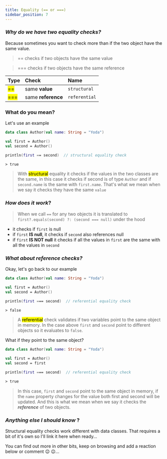 ```yaml
---
title: Equality (== or ===)
sidebar_position: 7
---
```


### _Why do we have two equality checks?_
Because sometimes you want to check more than if the two object have the same value.

> == checks if two objects have the same value

> === checks if two objects have the same reference

| Type | Check | Name |
|:-------|:-------|:----------|
| <mark> == </mark> | same **value** | `structural` |
| <mark> === </mark> | same **reference** | `referential`  |

### What do you mean?
Let's use an example 
```kotlin
data class Author(val name: String = "Yoda")

val first = Author()
val second = Author()

println(first == second)  // structural equality check

> true
```

> With <mark> structural</mark> equality it checks if the values in the two classes are the same, in this case it checks if second is of type `Author` and if `second.name` is the same with `first.name`. That's what we mean when we say it checks they have the same `value`

### _How does it work_?
> When we call `==` for any two objects it is translated to `first?.equals(second) ?: (second === null)` under the hood 

- it checks if `first` is null
- if `first` **IS null**, it checks if `second` also references null
- if `first` **IS NOT null** it checks if all the values in `first` are the same with all the values in `second`

### _What about reference checks?_
Okay, let's go back to our example
```kotlin
data class Author(val name: String = "Yoda")

val first = Author()
val second = Author()

println(first === second)  // referential equality check

> false
```

> A <mark>referential</mark> check validates if two variables point to the same object in memory. In the case above `first` and `second` point to different objects so it evaluates to `false`. 

What if they point to the same object?
```kotlin
data class Author(val name: String = "Yoda")

val first = Author()
val second = first

println(first === second)  // referential equality check

> true
```
> In this case, `first` and `second` point to the same object in memory, if the `name` property changes for the value both first and second will be updated. And this is what we mean when we say it checks the **_reference_** of two objects.

### _Anything else I should know_ ?
Structural equality checks work different with data classes. That requires a bit of it's own so I'll link it here when ready...

You can find out more in other bits, keep on browsing and add a reaction below or comment :wink: :wink:...